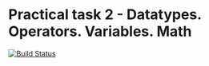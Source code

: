# Practical task 2 - Datatypes. Operators. Variables. Math

[![Build Status](https://travis-ci.com/itmo-java-basics-2020/task-2-datatypes-and-operators-sergfoma007.svg?branch=master)](https://travis-ci.com/itmo-java-basics-2020/task-2-datatypes-and-operators-sergfoma007)
